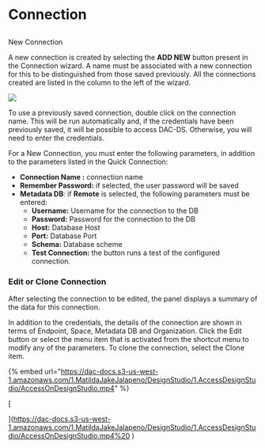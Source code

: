# Connection

## New Connection

A new connection is created by selecting the **ADD NEW** button present in the Connection wizard. A name must be associated with a new connection for this to be distinguished from those saved previously. All the connections created are listed in the column to the left of the wizard.

![](https://dac-docs.s3-us-west-1.amazonaws.com/ImgSito/Connection/1.png)

To use a previously saved connection, double click on the connection name. This will be run automatically and, if the credentials have been previously saved, it will be possible to access DAC-DS. Otherwise, you will need to enter the credentials.

For a New Connection, you must enter the following parameters, in addition to the parameters listed in the Quick Connection:

*  **Connection Name :** connection name
* **Remember Password:** if selected, the user password will be saved
* **Metadata DB**: if **Remote** is selected, the following parameters must be entered:
  * **Username:** Username for the connection to the DB
  * **Password:** Password for the connection to the DB
  * **Host:** Database Host
  * **Port:** Database Port
  * **Schema:** Database scheme
  * **Test Connection:** the button runs a test of the configured connection.

### Edit or Clone Connection

After selecting the connection to be edited, the panel displays a summary of the data for this connection.

In addition to the credentials, the details of the connection are shown in terms of Endpoint, Space, Metadata DB and Organization. Click the Edit button or select the menu item that is activated from the shortcut menu to modify any of the parameters. To clone the connection, select the Clone item.

{% embed url="https://dac-docs.s3-us-west-1.amazonaws.com/1.MatildaJakeJalapeno/DesignStudio/1.AccessDesignStudio/AccessOnDesignStudio.mp4" %}

[  
](https://dac-docs.s3-us-west-1.amazonaws.com/1.MatildaJakeJalapeno/DesignStudio/1.AccessDesignStudio/AccessOnDesignStudio.mp4%20
)

